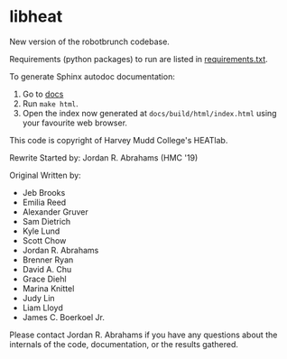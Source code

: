 # libheat

New version of the robotbrunch codebase.

Requirements (python packages) to run are listed in
[requirements.txt](requirements.txt).


To generate Sphinx autodoc documentation:
1. Go to [docs](docs/)
2. Run `make html`.
3. Open the index now generated at `docs/build/html/index.html` using your
   favourite web browser.

This code is copyright of Harvey Mudd College's HEATlab.

Rewrite Started by: Jordan R. Abrahams (HMC '19)

Original Written by:
* Jeb Brooks
* Emilia Reed
* Alexander Gruver
* Sam Dietrich
* Kyle Lund
* Scott Chow
* Jordan R. Abrahams
* Brenner Ryan
* David A. Chu
* Grace Diehl
* Marina Knittel
* Judy Lin
* Liam Lloyd
* James C. Boerkoel Jr.

Please contact Jordan R. Abrahams if you have any questions about the internals
of the code, documentation, or the results gathered.
